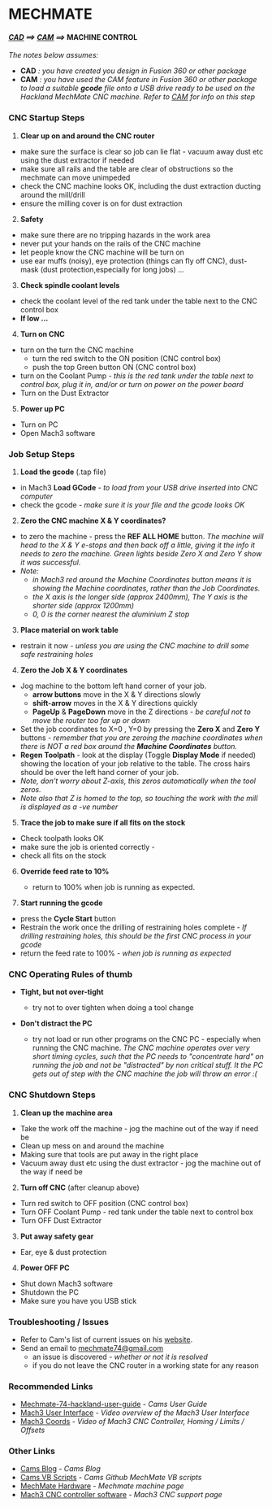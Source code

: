 # MECHMATE
#### *[CAD](CAD.md) ==> [CAM](CAM.md) ==>* MACHINE CONTROL

 *The notes below assumes:*
* __CAD__ *: you have created you design in Fusion 360 or other package*
* __CAM__ *: you have used the CAM feature in Fusion 360 or other package to load a suitable __gcode__ file onto a USB drive ready to be used on the Hackland MechMate CNC machine. Refer to [CAM](CAM.md) for info on this step*

### CNC Startup Steps
1. __Clear up on and around the CNC router__
  * make sure the surface is clear so job can lie flat - vacuum away dust etc using the dust extractor if needed
  * make sure all rails and the table are clear of obstructions so the mechmate can move unimpeded
  * check the CNC machine looks OK, including the dust extraction ducting around the mill/drill
  * ensure the milling cover is on for dust extraction

2. __Safety__
  * make sure there are no tripping hazards in the work area
  * never put your hands on the rails of the CNC machine
  * let people know the CNC machine will be turn on
  * use ear muffs (noisy), eye protection (things can fly off CNC), dust-mask (dust protection,especially for long jobs) …

3. __Check spindle coolant levels__
  * check the coolant level of the red tank under the table next to the CNC control box
  * __If low ...__

4. __Turn on CNC__
  * turn on the turn the CNC machine
    * turn the red switch to the ON position (CNC control box)
    * push the top Green button ON (CNC control box)
  * turn on the Coolant Pump *- this is the red tank under the table next to control box, plug it in, and/or or turn on power on the power board*
  * Turn on the Dust Extractor

5. __Power up PC__
  * Turn on PC
  * Open Mach3 software

### Job Setup Steps
1. __Load the gcode__ (.tap file)
  * in Mach3 __Load GCode__ *- to load from your USB drive inserted into CNC computer*
  * check the gcode *- make sure it is your file and the gcode looks OK*

2. __Zero the CNC machine X & Y coordinates?__
  * to zero the machine - press the __REF ALL HOME__ button.
  *The machine will head to the X & Y e-stops and then back off a little, giving it the info it needs to zero the machine. Green lights beside Zero X and Zero Y show it was successful.*
  * *Note:*
    * *in Mach3 red around the Machine Coordinates button means it is showing the Machine coordinates, rather than the Job Coordinates.*
    * *the X axis is the longer side (approx 2400mm), The Y axis is the shorter side (approx 1200mm)*
    * *0, 0 is the corner nearest the aluminium Z stop*

3. __Place material on work table__
  * restrain it now - *unless you are using the CNC machine to drill some safe restraining holes*

4. __Zero the Job X & Y coordinates__
  * Jog machine to the bottom left hand corner of your job.
    * __arrow buttons__ move in the X & Y directions slowly
    * __shift-arrow__ moves in the X & Y directions quickly
    * __PageUp__ & __PageDown__ move in the Z directions *- be careful not to move the router too far up or down*
  * Set the job coordinates to X=0 , Y=0 by pressing the __Zero X__ and __Zero Y__ buttons - *remember that you are zeroing the machine coordinates when there is NOT a red box around the __Machine Coordinates__ button.*
  * __Regen Toolpath__ - look at the display (Toggle __Display Mode__ if needed) showing the location of your job relative to the table. The cross hairs should be over the left hand corner of your job.
  * *Note, don’t worry about Z-axis, this zeros automatically when the tool zeros.*
  * *Note also that Z is homed to the top, so touching the work with the mill is displayed as a -ve number*

5. __Trace the job to make sure if all fits on the stock__
  * Check toolpath looks OK
  * make sure the job is oriented correctly -
  * check all fits on the stock

6. __Override feed rate to 10%__
   * return to 100% when job is running as expected.

7. __Start running the gcode__
  * press the __Cycle Start__ button
  * Restrain the work once the drilling of restraining holes complete *- If drilling restraining holes, this should be the first CNC process in your gcode*
  * return the feed rate to 100% *- when job is running as expected*

### CNC Operating Rules of thumb
* __Tight, but not over-tight__
  *  try not to over tighten when doing a tool change

* __Don't distract the PC__
  * try not load or run other programs on the CNC PC - especially when running the CNC machine. *The CNC machine operates over very short timing cycles, such that the PC needs to "concentrate hard" on running the job and not be "distracted" by non critical stuff. It the PC gets out of step with the CNC machine the job will throw an error :(*

### CNC Shutdown Steps
1. __Clean up the machine area__
  * Take the work off the machine - jog the machine out of the way if need be
  * Clean up mess on and around the machine
  * Making sure that tools are put away in the right place
  * Vacuum away dust etc using the dust extractor - jog the machine out of the way if need be

2. __Turn off CNC__ (after cleanup above)
  * Turn red switch to OFF position (CNC control box)
  * Turn OFF Coolant Pump - red tank under the table next to control box
  * Turn OFF Dust Extractor

3. __Put away safety gear__
  * Ear, eye & dust protection

4. __Power OFF PC__
  * Shut down Mach3 software
  * Shutdown the PC
  * Make sure you have you USB stick

### Troubleshooting / Issues
* Refer to Cam's list of current issues on his [website](https://hackingismakingisengineering.wordpress.com/mechmate-74-hackland-user-guide/#troubleshooting).
* Send an email to <mechmate74@gmail.com>
  * an issue is discovered *- whether or not it is resolved*
  * if you do not leave the CNC router in a working state for any reason


### Recommended Links
* [Mechmate-74-hackland-user-guide](https://hackingismakingisengineering.wordpress.com/mechmate-74-hackland-user-guide/) *- Cams User Guide*
* [Mach3 User Interface](https://www.youtube.com/watch?v=08qK4NfnXqA) *- Video overview of the Mach3 User Interface*
* [Mach3 Coords](https://youtu.be/ACx64oWwbMc) *- Video of Mach3 CNC Controller, Homing / Limits / Offsets*

### Other Links
* [Cams Blog](https://hackingismakingisengineering.wordpress.com/) *- Cams Blog*
* [Cams VB Scripts](https://github.com/cstewart000/HME_Mach3) *- Cams Github MechMate VB scripts*
* [MechMate Hardware](http://www.mechmate.com/) *- Mechmate machine page*
* [Mach3 CNC controller software](http://www.machsupport.com/software/mach3/) *- Mach3 CNC support page*
